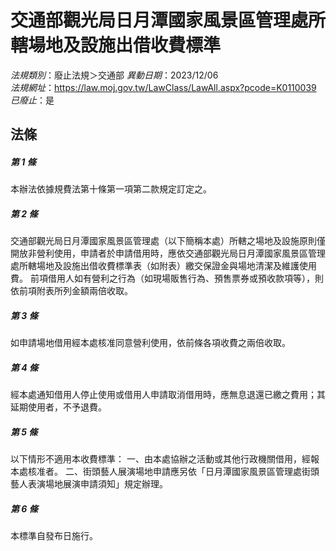 # 交通部觀光局日月潭國家風景區管理處所轄場地及設施出借收費標準

*法規類別*：廢止法規＞交通部
*異動日期*：2023/12/06  
*法規網址*：https://law.moj.gov.tw/LawClass/LawAll.aspx?pcode=K0110039
*已廢止*：是


## 法條
##### 第 1 條
本辦法依據規費法第十條第一項第二款規定訂定之。

##### 第 2 條
交通部觀光局日月潭國家風景區管理處（以下簡稱本處）所轄之場地及設施原則僅開放非營利使用，申請者於申請借用時，應依交通部觀光局日月潭國家風景區管理處所轄場地及設施出借收費標準表（如附表）繳交保證金與場地清潔及維護使用費。
前項借用人如有營利之行為（如現場販售行為、預售票券或預收款項等），則依前項附表所列金額兩倍收取。

##### 第 3 條
如申請場地借用經本處核准同意營利使用，依前條各項收費之兩倍收取。

##### 第 4 條
經本處通知借用人停止使用或借用人申請取消借用時，應無息退還已繳之費用；其延期使用者，不予退費。

##### 第 5 條
以下情形不適用本收費標準： 
一、由本處協辦之活動或其他行政機關借用，經報本處核准者。 
二、街頭藝人展演場地申請應另依「日月潭國家風景區管理處街頭藝人表演場地展演申請須知」規定辦理。

##### 第 6 條
本標準自發布日施行。


